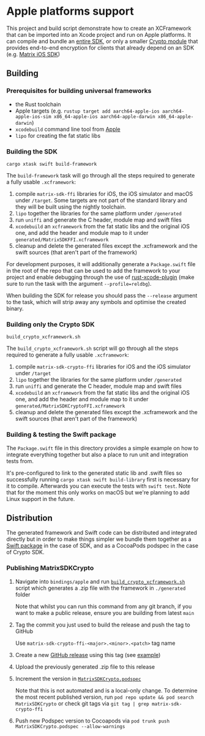 # Apple platforms support

This project and build script demonstrate how to create an XCFramework that can be imported into an Xcode project and run on Apple platforms. It can compile and bundle an [entire SDK](#Building-the-SDK), or only a smaller [Crypto module](#Building-only-the-Crypto-SDK) that provides end-to-end encryption for clients that already depend on an SDK (e.g. [Matrix iOS SDK](https://github.com/matrix-org/matrix-ios-sdk))

## Building

### Prerequisites for building universal frameworks

- the Rust toolchain
- Apple targets (e.g. `rustup target add aarch64-apple-ios aarch64-apple-ios-sim x86_64-apple-ios aarch64-apple-darwin x86_64-apple-darwin`)
- `xcodebuild` command line tool from [Apple](https://developer.apple.com/library/archive/technotes/tn2339/_index.html)
- `lipo` for creating the fat static libs

### Building the SDK

```
cargo xtask swift build-framework
```

The `build-framework` task will go through all the steps required to generate a fully usable `.xcframework`:

1. compile `matrix-sdk-ffi` libraries for iOS, the iOS simulator and macOS under `/target`. Some targets are not part of the standard library and they will be built using the nightly toolchain.
2. `lipo` together the libraries for the same platform under `/generated`
3. run `uniffi` and generate the C header, module map and swift files
4. `xcodebuild` an `xcframework` from the fat static libs and the original iOS one, and add the header and module map to it under `generated/MatrixSDKFFI.xcframework`
5. cleanup and delete the generated files except the .xcframework and the swift sources (that aren't part of the framework)

For development purposes, it will additionally generate a `Package.swift` file in the root of the repo that can be used to add the framework to your project and enable debugging through the use of [rust-xcode-plugin](https://github.com/BrainiumLLC/rust-xcode-plugin) (make sure to run the task with the argument `--profile=reldbg`).

When building the SDK for release you should pass the `--release` argument to the task, which will strip away any symbols and optimise the created binary.

### Building only the Crypto SDK

```
build_crypto_xcframework.sh
```

The `build_crypto_xcframework.sh` script will go through all the steps required to generate a fully usable `.xcframework`:

1. compile `matrix-sdk-crypto-ffi` libraries for iOS and the iOS simulator under `/target`
2. `lipo` together the libraries for the same platform under `/generated`
3. run `uniffi` and generate the C header, module map and swift files
4. `xcodebuild` an `xcframework` from the fat static libs and the original iOS one, and add the header and module map to it under `generated/MatrixSDKCryptoFFI.xcframework`
5. cleanup and delete the generated files except the .xcframework and the swift sources (that aren't part of the framework)

### Building & testing the Swift package

The `Package.swift` file in this directory provides a simple example on how to integrate everything together but also a place to run unit and integration tests from.

It's pre-configured to link to the generated static lib and .swift files so successfully running `cargo xtask swift build-library` first is necessary for it to compile. Afterwards you can execute the tests with `swift test`. Note that for the moment this only works on macOS but we're planning to add Linux support in the future.

## Distribution

The generated framework and Swift code can be distributed and integrated directly but in order to make things simpler we bundle them together as a [Swift package](https://github.com/matrix-org/matrix-rust-components-swift/) in the case of SDK, and as a CocoaPods podspec in the case of Crypto SDK.

### Publishing MatrixSDKCrypto

1. Navigate into `bindings/apple` and run [`build_crypto_xcframework.sh`](#building-only-the-crypto-sdk) script which generates a .zip file with the framework in `./generated` folder

   Note that whilst you can run this command from any git branch, if you want to make a public release, ensure you are building from latest `main`

2. Tag the commit you just used to build the release and push the tag to GitHub

   Use `matrix-sdk-crypto-ffi-<major>.<minor>.<patch>` tag name

3. Create a new [GitHub release](https://github.com/matrix-org/matrix-rust-sdk/releases) using this tag (see [example](https://github.com/matrix-org/matrix-rust-sdk/releases/tag/matrix-sdk-crypto-ffi-0.3.4))
4. Upload the previously generated .zip file to this release
5. Increment the version in [`MatrixSDKCrypto.podspec`](./MatrixSDKCrypto.podspec)

   Note that this is not automated and is a local-only change. To determine the most recent published version, run `pod repo update && pod search MatrixSDKCrypto`
   or check git tags via `git tag | grep matrix-sdk-crypto-ffi`

6. Push new Podspec version to Cocoapods via `pod trunk push MatrixSDKCrypto.podspec --allow-warnings`
